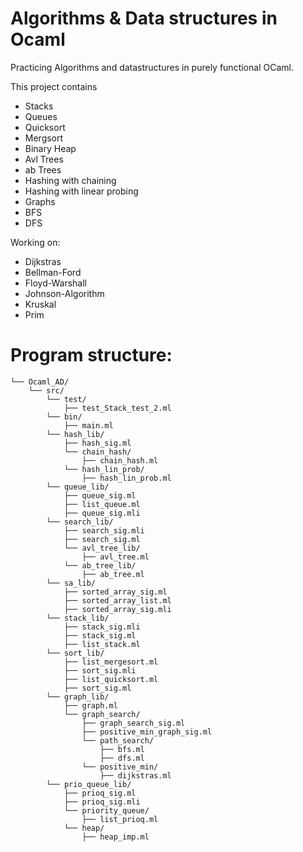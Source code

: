 # Algorithms & Data structures in Ocaml
Practicing Algorithms and datastructures in purely functional OCaml. 

This project contains
- Stacks
- Queues
- Quicksort
- Mergsort
- Binary Heap
- Avl Trees
- ab Trees
- Hashing with chaining
- Hashing with linear probing
- Graphs
- BFS
- DFS

Working on:
- Dijkstras
- Bellman-Ford
- Floyd-Warshall
- Johnson-Algorithm
- Kruskal
- Prim

# Program structure:
```
└── Ocaml_AD/
    └── src/
        └── test/
            ├── test_Stack_test_2.ml
        └── bin/
            ├── main.ml
        └── hash_lib/
            ├── hash_sig.ml
            └── chain_hash/
                ├── chain_hash.ml
            └── hash_lin_prob/
                ├── hash_lin_prob.ml
        └── queue_lib/
            ├── queue_sig.ml
            ├── list_queue.ml
            ├── queue_sig.mli
        └── search_lib/
            ├── search_sig.mli
            ├── search_sig.ml
            └── avl_tree_lib/
                ├── avl_tree.ml
            └── ab_tree_lib/
                ├── ab_tree.ml
        └── sa_lib/
            ├── sorted_array_sig.ml
            ├── sorted_array_list.ml
            ├── sorted_array_sig.mli
        └── stack_lib/
            ├── stack_sig.mli
            ├── stack_sig.ml
            ├── list_stack.ml
        └── sort_lib/
            ├── list_mergesort.ml
            ├── sort_sig.mli
            ├── list_quicksort.ml
            ├── sort_sig.ml
        └── graph_lib/
            ├── graph.ml
            └── graph_search/
                ├── graph_search_sig.ml
                ├── positive_min_graph_sig.ml
                └── path_search/
                    ├── bfs.ml
                    ├── dfs.ml
                └── positive_min/
                    ├── dijkstras.ml
        └── prio_queue_lib/
            ├── prioq_sig.ml
            ├── prioq_sig.mli
            └── priority_queue/
                ├── list_prioq.ml
            └── heap/
                ├── heap_imp.ml
```

